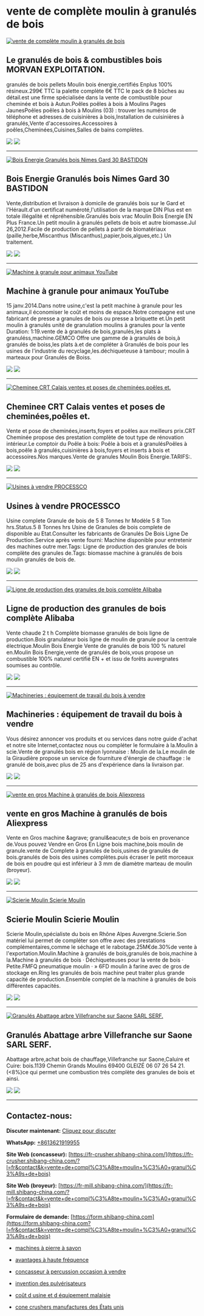 # vente de complète moulin à granulés de bois

<a href="https://swt.shibang-china.com/?l=fr&img&k=vente+de+compl%C3%A8te+moulin+%C3%A0+granul%C3%A9s+de+bois" target="_blank">![vente de complète moulin à granulés de bois](http://static.shibang-china.com/all-800x300/294.jpg)</a>

## Le granulés de bois &amp; combustibles bois MORVAN EXPLOITATION.
granulés de bois pellets Moulin bois énergie,certifiés Enplus 100% résineux.299€ TTC la palette complète 6€ TTC le pack de 8 bûches au détail.est une firme spécialisée dans la vente de combustible pour cheminée et bois à Autun.Poêles poêles à bois à Moulins Pages JaunesPoêles poêles à bois à Moulins (03) : trouver les numéros de téléphone et adresses.de cuisinières à bois,Installation de cuisinières à granulés,Vente d&#39;accessoires.Accessoires à poêles,Cheminées,Cuisines,Salles de bains complètes.


<a href="https://whatsapp.shibangsoft.com/WhatsApp.php" target="_blank" title="WhatsApp">![](http://static.shibang-china.com/icon/whatsapp.png)</a> <a href="https://swt.shibang-china.com/?l=fr&icon&k=vente+de+compl%C3%A8te+moulin+%C3%A0+granul%C3%A9s+de+bois" target="_blank">![](http://static.shibang-china.com/icon/chat-fr.png)</a>

---

<a href="https://swt.shibang-china.com/?l=fr&img&k=vente+de+compl%C3%A8te+moulin+%C3%A0+granul%C3%A9s+de+bois" target="_blank">![Bois Energie Granulés bois Nimes Gard 30 BASTIDON](http://static.shibang-china.com/all-800x300/190.jpg)</a>

## Bois Energie Granulés bois Nimes Gard 30 BASTIDON
Vente,distribution et livraison à domicile de granulés bois sur le Gard et l&#39;Hérault.d&#39;un certificat numéroté,l&#39;utilisation de la marque DIN Plus est en totale illégalité et répréhensible.Granulés bois vrac Moulin Bois Energie EN Plus France.Un petit moulin à granulés pellets de bois et autre biomasse.Jul 26,2012.Facile de production de pellets à partir de biomatériaux (paille,herbe,Miscanthus (Miscanthus),papier,bois,algues,etc.) Un traitement.


<a href="https://whatsapp.shibangsoft.com/WhatsApp.php" target="_blank" title="WhatsApp">![](http://static.shibang-china.com/icon/whatsapp.png)</a> <a href="https://swt.shibang-china.com/?l=fr&icon&k=vente+de+compl%C3%A8te+moulin+%C3%A0+granul%C3%A9s+de+bois" target="_blank">![](http://static.shibang-china.com/icon/chat-fr.png)</a>

---

<a href="https://swt.shibang-china.com/?l=fr&img&k=vente+de+compl%C3%A8te+moulin+%C3%A0+granul%C3%A9s+de+bois" target="_blank">![Machine à granule pour animaux YouTube](http://static.shibang-china.com/all-800x300/1343.jpg)</a>

## Machine à granule pour animaux YouTube
15 janv.2014.Dans notre usine,c&#39;est la petit machine à granule pour les animaux,il économiser le coût et moins de espace.Notre compagne est une fabricant de presse a granules de bois ou presse a briquette et.Un petit moulin à granulés unité de granulation moulins à granules pour la vente Duration: 1:19.vente de à granulés de bois,granulés,les plats à granuléss,machine.GEMCO Offre une gamme de à granulés de bois,à granulés de boiss,les plats à.et de compléter à Granulés de bois pour les usines de l&#39;industrie du recyclage,les.déchiqueteuse à tambour; moulin à marteaux pour Granulés de Boiss.


<a href="https://whatsapp.shibangsoft.com/WhatsApp.php" target="_blank" title="WhatsApp">![](http://static.shibang-china.com/icon/whatsapp.png)</a> <a href="https://swt.shibang-china.com/?l=fr&icon&k=vente+de+compl%C3%A8te+moulin+%C3%A0+granul%C3%A9s+de+bois" target="_blank">![](http://static.shibang-china.com/icon/chat-fr.png)</a>

---

<a href="https://swt.shibang-china.com/?l=fr&img&k=vente+de+compl%C3%A8te+moulin+%C3%A0+granul%C3%A9s+de+bois" target="_blank">![Cheminee CRT Calais ventes et poses de cheminées,poêles et.](http://static.shibang-china.com/all-800x300/1469.jpg)</a>

## Cheminee CRT Calais ventes et poses de cheminées,poêles et.
Vente et pose de cheminées,inserts,foyers et poêles aux meilleurs prix.CRT Cheminée propose des prestation complète de tout type de rénovation intérieur.Le comptoir du Poêle à bois: Poêle à bois et à granulésPoêles à bois,poêle à granulés,cuisinières à bois,foyers et inserts à bois et accessoires.Nos marques.Vente de granules Moulin Bois Energie.TARIFS:.


<a href="https://whatsapp.shibangsoft.com/WhatsApp.php" target="_blank" title="WhatsApp">![](http://static.shibang-china.com/icon/whatsapp.png)</a> <a href="https://swt.shibang-china.com/?l=fr&icon&k=vente+de+compl%C3%A8te+moulin+%C3%A0+granul%C3%A9s+de+bois" target="_blank">![](http://static.shibang-china.com/icon/chat-fr.png)</a>

---

<a href="https://swt.shibang-china.com/?l=fr&img&k=vente+de+compl%C3%A8te+moulin+%C3%A0+granul%C3%A9s+de+bois" target="_blank">![Usines à vendre PROCESSCO](http://static.shibang-china.com/all-800x300/920.jpg)</a>

## Usines à vendre PROCESSCO
Usine complete Granule de bois de 5 8 Tonnes hr Modèle 5 8 Ton hrs.Status.5 8 Tonnes hrs Usine de Granules de bois complete de disponible au Etat.Consulter les fabricants de Granulés De Bois Ligne De Production.Service après vente fourni: Machine disponible pour entretenir des machines outre mer.Tags: Ligne de production des granules de bois complète des granules de.Tags: biomasse machine à granulés de bois moulin granulés de bois de.


<a href="https://whatsapp.shibangsoft.com/WhatsApp.php" target="_blank" title="WhatsApp">![](http://static.shibang-china.com/icon/whatsapp.png)</a> <a href="https://swt.shibang-china.com/?l=fr&icon&k=vente+de+compl%C3%A8te+moulin+%C3%A0+granul%C3%A9s+de+bois" target="_blank">![](http://static.shibang-china.com/icon/chat-fr.png)</a>

---

<a href="https://swt.shibang-china.com/?l=fr&img&k=vente+de+compl%C3%A8te+moulin+%C3%A0+granul%C3%A9s+de+bois" target="_blank">![Ligne de production des granules de bois complète Alibaba](http://static.shibang-china.com/all-800x300/1343.jpg)</a>

## Ligne de production des granules de bois complète Alibaba
Vente chaude 2 t h Complète biomasse granulés de bois ligne de production.Bois granulateur bois ligne de moulin de granule pour la centrale électrique.Moulin Bois Energie Vente de granulés de bois 100 % naturel en.Moulin Bois Energie,vente de granulés de bois,vous propose un combustible 100% naturel certifié EN + et issu de forêts auvergnates soumises au contrôle.


<a href="https://whatsapp.shibangsoft.com/WhatsApp.php" target="_blank" title="WhatsApp">![](http://static.shibang-china.com/icon/whatsapp.png)</a> <a href="https://swt.shibang-china.com/?l=fr&icon&k=vente+de+compl%C3%A8te+moulin+%C3%A0+granul%C3%A9s+de+bois" target="_blank">![](http://static.shibang-china.com/icon/chat-fr.png)</a>

---

<a href="https://swt.shibang-china.com/?l=fr&img&k=vente+de+compl%C3%A8te+moulin+%C3%A0+granul%C3%A9s+de+bois" target="_blank">![Machineries : équipement de travail du bois à vendre](http://static.shibang-china.com/all-800x300/816.jpg)</a>

## Machineries : équipement de travail du bois à vendre
Vous désirez annoncer vos produits et ou services dans notre guide d&#39;achat et notre site Internet,contactez nous ou compléter le formulaire à la.Moulin à scie.Vente de granulés bois en région lyonnaise : Moulin de la.Le moulin de la Giraudière propose un service de fourniture d&#39;énergie de chauffage : le granulé de bois,avec plus de 25 ans d&#39;expérience dans la livraison par.


<a href="https://whatsapp.shibangsoft.com/WhatsApp.php" target="_blank" title="WhatsApp">![](http://static.shibang-china.com/icon/whatsapp.png)</a> <a href="https://swt.shibang-china.com/?l=fr&icon&k=vente+de+compl%C3%A8te+moulin+%C3%A0+granul%C3%A9s+de+bois" target="_blank">![](http://static.shibang-china.com/icon/chat-fr.png)</a>

---

<a href="https://swt.shibang-china.com/?l=fr&img&k=vente+de+compl%C3%A8te+moulin+%C3%A0+granul%C3%A9s+de+bois" target="_blank">![vente en gros Machine à granulés de bois Aliexpress](http://static.shibang-china.com/all-800x300/988.jpg)</a>

## vente en gros Machine à granulés de bois Aliexpress
Vente en Gros machine &amp;agrave; granul&amp;eacute;s de bois en provenance de.Vous pouvez Vendre en Gros En Ligne bois machine,bois moulin de granule.vente de Complete à granulés de bois,usines de granulés de bois.granulés de bois des usines complètes.puis écraser le petit morceaux de bois en poudre qui est inférieur à 3 mm de diamètre marteau de moulin (broyeur).


<a href="https://whatsapp.shibangsoft.com/WhatsApp.php" target="_blank" title="WhatsApp">![](http://static.shibang-china.com/icon/whatsapp.png)</a> <a href="https://swt.shibang-china.com/?l=fr&icon&k=vente+de+compl%C3%A8te+moulin+%C3%A0+granul%C3%A9s+de+bois" target="_blank">![](http://static.shibang-china.com/icon/chat-fr.png)</a>

---

<a href="https://swt.shibang-china.com/?l=fr&img&k=vente+de+compl%C3%A8te+moulin+%C3%A0+granul%C3%A9s+de+bois" target="_blank">![Scierie Moulin Scierie Moulin](http://static.shibang-china.com/all-800x300/674.jpg)</a>

## Scierie Moulin Scierie Moulin
Scierie Moulin,spécialiste du bois en Rhône Alpes Auvergne.Scierie.Son matériel lui permet de compléter son offre avec des prestations complémentaires,comme le séchage et le rabotage.25M€de.30%de vente à l&#39;exportation.Moulin.Machine à granulés de bois,granulés de bois,machine à la.Machine à granulés de bois &middot; Déchiqueteuses pour la vente de bois &middot; Petite.FMFQ pneumatique moulin &middot; » 6FD moulin à farine avec de gros de stockage en.Ring les granulés de bois machine peut traiter plus grande capacité de production.Ensemble complet de la machine à granulés de bois différentes capacités.


<a href="https://whatsapp.shibangsoft.com/WhatsApp.php" target="_blank" title="WhatsApp">![](http://static.shibang-china.com/icon/whatsapp.png)</a> <a href="https://swt.shibang-china.com/?l=fr&icon&k=vente+de+compl%C3%A8te+moulin+%C3%A0+granul%C3%A9s+de+bois" target="_blank">![](http://static.shibang-china.com/icon/chat-fr.png)</a>

---

<a href="https://swt.shibang-china.com/?l=fr&img&k=vente+de+compl%C3%A8te+moulin+%C3%A0+granul%C3%A9s+de+bois" target="_blank">![Granulés Abattage arbre Villefranche sur Saone SARL SERF.](http://static.shibang-china.com/all-800x300/376.jpg)</a>

## Granulés Abattage arbre Villefranche sur Saone SARL SERF.
Abattage arbre,achat bois de chauffage,Villefranche sur Saone,Caluire et Cuire: bois.1139 Chemin Grands Moulins 69400 GLEIZÉ 06 07 26 54 21.(&lt;8%)ce qui permet une combustion très complète des granules de bois et ainsi.

<a href="https://whatsapp.shibangsoft.com/WhatsApp.php" target="_blank" title="WhatsApp">![](http://static.shibang-china.com/icon/whatsapp.png)</a> <a href="https://swt.shibang-china.com/?l=fr&icon&k=vente+de+compl%C3%A8te+moulin+%C3%A0+granul%C3%A9s+de+bois" target="_blank">![](http://static.shibang-china.com/icon/chat-fr.png)</a>

---
## Contactez-nous:

**Discuter maintenant:** [Cliquez pour discuter](https://swt.shibang-china.com?l=fr&contact&k=vente+de+compl%C3%A8te+moulin+%C3%A0+granul%C3%A9s+de+bois)

**WhatsApp:**  [+8613621919955](https://whatsapp.shibangsoft.com/WhatsApp.php)

**Site Web (concasseur):** [https://fr-crusher.shibang-china.com/](https://fr-crusher.shibang-china.com/?l=fr&contact&k=vente+de+compl%C3%A8te+moulin+%C3%A0+granul%C3%A9s+de+bois)

**Site Web (broyeur):** [https://fr-mill.shibang-china.com/](https://fr-mill.shibang-china.com/?l=fr&contact&k=vente+de+compl%C3%A8te+moulin+%C3%A0+granul%C3%A9s+de+bois)

**Formulaire de demande:** [https://form.shibang-china.com](https://form.shibang-china.com?l=fr&contact&k=vente+de+compl%C3%A8te+moulin+%C3%A0+granul%C3%A9s+de+bois)

* [machines à pierre à savon](../46/machines%20%C3%A0%20pierre%20%C3%A0%20savon.md)

* [avantages à haute fréquence](../44/avantages%20%C3%A0%20haute%20fr%C3%A9quence.md)

* [concasseur à percussion occasion à vendre](../53/concasseur%20%C3%A0%20percussion%20occasion%20%C3%A0%20vendre.md)

* [invention des pulvérisateurs](../44/invention%20des%20pulv%C3%A9risateurs.md)

* [coût d usine et d équipement malaisie](../47/co%C3%BBt%20d%20usine%20et%20d%20%C3%A9quipement%20malaisie.md)

* [cone crushers manufactures des États unis](../45/cone%20crushers%20manufactures%20des%20%C3%89tats%20unis.md)
